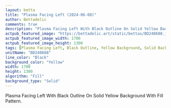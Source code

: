 ```yaml
---
layout: betta
title: "Plasma Facing Left (2024-06-08)"
author: Bettadelic
comments: true
description: "Plasma Facing Left With Black Outline On Solid Yellow Background With Fill Pattern."
actpub_featured_image: "https://bettadelic.art/static/bettas/BD240608.jpg"
actpub_featured_image_width: 1700
actpub_featured_image_height: 1300
tags: [Plasma Facing Left, Black Outline, Yellow Background, Solid Background Pattern, Fill Pattern, June 2024]
unitName: "BD240608"
line_color: "Black"
background_color: "Yellow"
width: 1700
height: 1300
algorithm: "Fill"
background_type: "Solid"
---
```


Plasma Facing Left With Black Outline On Solid Yellow Background With Fill Pattern.
